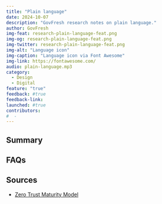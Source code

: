 ```yaml
---
title: "Plain language"
date: 2024-10-07
description: "GovFresh research notes on plain language."
author: GovFresh
img-feat: research-plain-language-feat.png
img-og: research-plain-language-feat.png
img-twitter: research-plain-language-feat.png
img-alt: "Language icon"
img-caption: "Language icon via Font Awesome"
img-link: https://fontawesome.com/
audio: plain-language.mp3
category:
  - Design
  - Digital
feature: "true"
feedback: #true
feedback-link: 
launched: #true
contributors:
#  - 
---
```


## Summary


## FAQs


## Sources

- [Zero Trust Maturity Model](https://www.cisa.gov/zero-trust-maturity-model)
